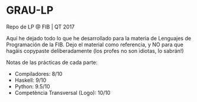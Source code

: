 # GRAU-LP
Repo de LP @ FIB | QT 2017

Aquí he dejado todo lo que he desarrollado para la materia de Lenguajes de Programación de la FIB. Dejo el material como referencia, y NO para que hagáis copypaste deliberadamente (los profes no son idiotas, lo sabrán!)

Notas de las prácticas de cada parte:
 * Compiladores: 8/10
 * Haskell: 9/10
 * Python: 9.5/10
 * Competència Transversal (Logo): 10/10
